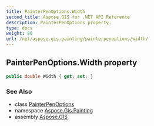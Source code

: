 ```yaml
---
title: PainterPenOptions.Width
second_title: Aspose.GIS for .NET API Reference
description: PainterPenOptions property. 
type: docs
weight: 80
url: /net/aspose.gis.painting/painterpenoptions/width/
---
```

## PainterPenOptions.Width property

```csharp
public double Width { get; set; }
```

### See Also

* class [PainterPenOptions](../)
* namespace [Aspose.Gis.Painting](../../painterpenoptions/)
* assembly [Aspose.GIS](../../../)


